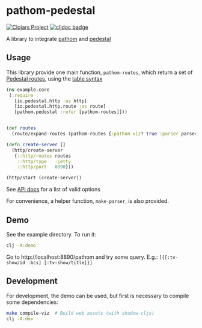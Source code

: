 # pathom-pedestal

[![Clojars Project](https://img.shields.io/clojars/v/lafuente/pathom-pedestal.svg)](https://clojars.org/lafuente/pathom-pedestal)
[![cljdoc badge](https://cljdoc.org/badge/lafuente/pathom-pedestal)](https://cljdoc.org/d/lafuente/pathom-pedestal/CURRENT)

A library to integrate [pathom](https://github.com/wilkerlucio/pathom) and
[pedestal](http://pedestal.io/)

## Usage

This library provide one main function, `pathom-routes`, which return a set of
[Pedestal routes](http://pedestal.io/reference/routing-quick-reference), using
the
[table syntax](http://pedestal.io/reference/routing-quick-reference#_table_syntax)

```clojure
(ns example.core
 (:require
   [io.pedestal.http :as http]
   [io.pedestal.http.route :as route]
   [pathom.pedestal :refer [pathom-routes]]))


(def routes
  (route/expand-routes (pathom-routes {:pathom-viz? true :parser parser})))

(defn create-server []
  (http/create-server
   {::http/routes routes
    ::http/type   :jetty
    ::http/port   8890}))

(http/start (create-server))
```

See
[API docs](https://cljdoc.org/d/lafuente/pathom-pedestal/CURRENT/api/pathom.pedestal#pathom-routes)
for a list of valid options

For convenience, a helper function, `make-parser`, is also provided.

## Demo

See the example directory. To run it:

```bash
clj -A:demo
```

Go to http://localhost:8890/pathom and try some query. E.g.:
`[{[:tv-show/id :bcs] [:tv-show/title]}]`

## Development

For development, the demo can be used, but first is necessary to compile some
dependencies:

```bash
make compile-viz  # Build web assets (with shadow-cljs)
clj -A:dev
```
